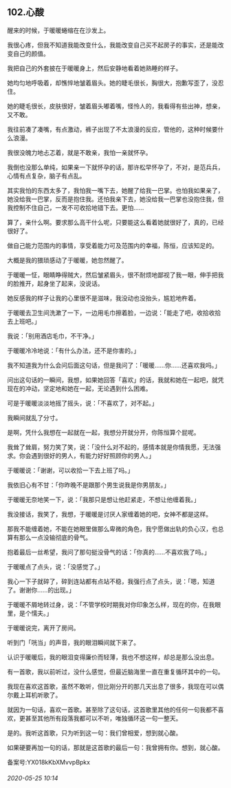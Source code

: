 ## 102.心酸
醒来的时候，于暖暖蜷缩在在沙发上。


我很心疼，但我不知道我能改变什么，我能改变自己买不起房子的事实，还是能改变自己的颜值。


我把自己的外套披在于暖暖身上，然后安静地看着她熟睡的样子。


她均匀地呼吸着，却憔悴地皱着眉头。她的睫毛很长，胸很大，抱歉写歪了，没忍住。


她的睫毛很长，皮肤很好，皱着眉头嘟着嘴，怪怜人的，我看得有些出神，想亲，又不敢。


我往前凑了凑嘴，有点激动，裤子出现了不太浪漫的反应，管他的，这种时候要什么浪漫。


我很没魄力地忐忑着，就是不敢亲，我怕一亲就怀孕。


我倒也没那么单纯，如果亲一下就怀孕的话，那许松早怀孕了，不对，是范兵兵，心情有点复杂，脑子有点乱。


其实我怕的东西太多了，我怕我一嘴下去，她醒了给我一巴掌。也怕我如果亲了，她没给我一巴掌，反而是抱住我。还怕我亲下去，她没给我一巴掌也没抱住我，但我控制不住自己，一发不可收拾地错下去。更怕……


算了，亲什么啊。要求那么高干什么呢，只要能这么看着她就很好了，真的，已经很好了。


做自己能力范围内的事情，享受着能力可及范围内的幸福，陈恒，应该知足的。


大概是我的猥琐感动了于暖暖，她忽然醒了。


于暖暖一怔，眼睛睁得贼大，然后皱紧眉头，很不耐烦地鄙视了我一眼，伸手把我的脸推开，起身坐了起来，没说话。


她反感我的样子让我的心里很不是滋味，我没动也没抬头，尴尬地杵着。


于暖暖去卫生间洗漱了一下，一边用毛巾擦着脸，一边说：「能走了吧，收拾收拾去上班吧。」


我说：「别用酒店毛巾，不干净。」


于暖暖冷冷地说：「有什么办法，还不是你害的。」


我不知道我为什么会问后面这句话，但是我问了：「暖暖……你……还喜欢我吗。」


问出这句话的一瞬间，我想，如果她回答「喜欢」的话，我就和她在一起吧，就凭现在的冲动，坚定地和她在一起，无论遇到什么困难。


可是于暖暖淡淡地摇了摇头，说：「不喜欢了，对不起。」


我瞬间就乱了分寸。


是啊，凭什么我想在一起就在一起，我想分开就分开，你陈恒算个屁呢。


我耸了耸肩，努力笑了笑，说：「没什么对不起的，感情本就是你情我愿，无法强求。你会遇到很好的男人，有能力好好照顾你的男人。」


于暖暖说：「谢谢，可以收拾一下去上班了吗。」


我依旧心有不甘：「你昨晚不是跟那个男生说我是你男朋友。」


于暖暖无奈地笑一下，说：「我那只是想让他赶紧走，不想让他缠着我。」


我没接话，我笑了，我想，于暖暖是讨厌人家缠着她的吧，女神不都是这样。


那我不能缠着她，不能在她眼里做那么卑微的角色，我宁愿做出轨的负心汉，也总算有那么一点没输彻底的骨气。


抱着最后一丝希望，我问了那句挺没骨气的话：「你真的……不喜欢我了吗。」


于暖暖点了点头，说：「没感觉了。」


我心一下子就碎了，碎到连站都有点站不稳，我强行点了点头，说：「嗯，知道了。谢谢你……的出现。」


于暖暖不屑地转过身，说：「不管学校时期我对你印象怎么样，现在的你，在我眼里，是个懦夫。」


于暖暖说完，离开了房间。


听到门「咣当」的声音，我的眼泪瞬间就下来了。


认识于暖暖后，我的眼泪变得廉价而轻薄，我也不想这样，却总是那么没出息。


有一首歌，我以前听过，没什么感觉，但最近脑海里一直在重复循环其中的一句。


我现在喜欢这首歌，虽然不敢听，但比刚分开的那几天出息了很多，我现在可以偶尔戴上耳机听歌了。


就因为一句话，喜欢一首歌。甚至除了这句话，这首歌里其他的任何一句我都不喜欢，更甚至其他所有段落我都可以不听，唯独循环这一句一整天。


是的。我听这首歌，只为听到这一句：我们曾相爱，想到就心酸。


如果硬要再加一句的话，那就是这首歌的最后一句：我曾拥有你。想到，就心酸。


备案号:YX018kKbXMvvpBpkx


###### 2020-05-25 10:14
